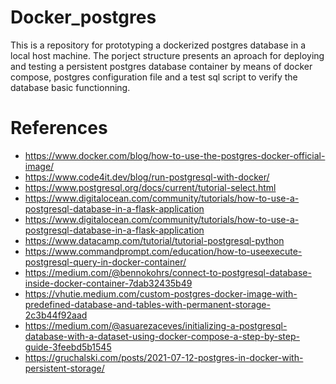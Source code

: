 # Docker_postgres
This is a repository for prototyping a dockerized postgres database in a local host machine.
The porject structure presents an aproach for deploying  and testing a persistent postgres database container by means of docker compose, postgres configuration file and a test sql script to verify the database basic functionning.

# References
- https://www.docker.com/blog/how-to-use-the-postgres-docker-official-image/
- https://www.code4it.dev/blog/run-postgresql-with-docker/
- https://www.postgresql.org/docs/current/tutorial-select.html
- https://www.digitalocean.com/community/tutorials/how-to-use-a-postgresql-database-in-a-flask-application
- https://www.digitalocean.com/community/tutorials/how-to-use-a-postgresql-database-in-a-flask-application
- https://www.datacamp.com/tutorial/tutorial-postgresql-python
- https://www.commandprompt.com/education/how-to-useexecute-postgresql-query-in-docker-container/
- https://medium.com/@bennokohrs/connect-to-postgresql-database-inside-docker-container-7dab32435b49
- https://vhutie.medium.com/custom-postgres-docker-image-with-predefined-database-and-tables-with-permanent-storage-2c3b44f92aad
- https://medium.com/@asuarezaceves/initializing-a-postgresql-database-with-a-dataset-using-docker-compose-a-step-by-step-guide-3feebd5b1545
- https://gruchalski.com/posts/2021-07-12-postgres-in-docker-with-persistent-storage/